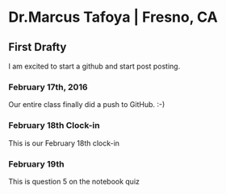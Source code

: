 # Dr.Marcus Tafoya | Fresno, CA
## First Drafty
<p>I am excited to start a github and start post posting.</p>

### February 17th, 2016
<p>Our entire class finally did a push to GitHub. :-)</p>

### February 18th Clock-in
<p>This is our February 18th clock-in</p>

### February 19th 
<p> This is question 5 on the notebook quiz</P